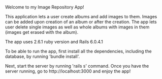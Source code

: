 Welcome to my Image Repository App!

This application lets a user create albums and add images to them. Images can be added upon creation of an album or after the creation. The app lets user delete single images as well as whole albums with images in them (images get erased with the album). 

The app uses 2.6.1 ruby version and Rails 6.0.4.1

To be able to run the app, first install all the dependencies, including the database, by running 'bundle install'.

Next, start the server by running 'rails s' command. Once you have the server running, go to http://localhost:3000 and enjoy the app!
